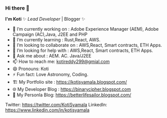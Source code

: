 ### Hi there 👋


**I'm Koti** ✨ _Lead Developer_ | Blogger ✨

- 🔭 I’m currently working on : Adobe Experience Manager (AEM), Adobe Campaign (AC),Java, J2EE and PHP
- 🌱 I’m currently learning : Rust,React, AWS.
- 👯 I’m looking to collaborate on : AWS,React, Smart contracts, ETH Apps.
- 🤔 I’m looking for help with : AWS,React, Smart contracts, ETH Apps.
- 💬 Ask me about : AEM. AC. Java/J2EE
- 📫 How to reach me: kotireddy299@gmial.com
- 😄 Pronouns: Koti
- ⚡ Fun fact: Love Astronomy, Coding.
- 🏗️ My Portfolio site : https://kotisyamala.blogspot.com/
- 🌐 My Developer Blog : https://binarycipher.blogspot.com
- 💙 My Personla Blog: https://betterlifesailor.blogspot.com/

Twitter: https://twitter.com/KotiSyamala
LinkedIn: https://www.linkedin.com/in/kotisyamala
